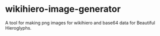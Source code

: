 wikihiero-image-generator
=========================

A tool for making png images for wikihiero and base64 data for Beautiful Hieroglyphs.